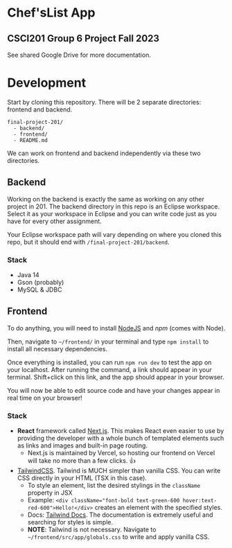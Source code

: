 # Chef'sList App

## CSCI201 Group 6 Project Fall 2023

See shared Google Drive for more documentation.

# Development

Start by cloning this repository. There will be 2 separate directories: frontend and backend.

```
final-project-201/
  - backend/
  - frontend/
  - README.md
```

We can work on frontend and backend independently via these two directories.

## Backend
Working on the backend is exactly the same as working on any other project
in 201. The backend directory in this repo is an Eclipse workspace. Select it
as your workspace in Eclipse and you can write code just as you have for every other assignment.

Your Eclipse workspace path will vary depending on where you cloned this repo, but
it should end with `/final-project-201/backend`.

### Stack
- Java 14
- Gson (probably)
- MySQL & JDBC

## Frontend
To do anything, you will need to install [NodeJS](https://nodejs.org/en) and *npm* (comes with Node). 

Then, navigate to `~/frontend/` in your terminal and
type `npm install` to install all necessary dependencies.

Once everything is installed, you can run `npm run dev` to test the app on your localhost.
After running the command, a link should appear in your terminal. Shift+click on this link,
and the app should appear in your browser.

You will now be able to edit source code and have your changes
appear in real time on your browser!

### Stack
- **React** framework called [Next.js](https://nextjs.org/). This makes React
even easier to use by providing the developer with a whole bunch of
templated elements such as links and images and built-in page routing.
    - Next.js is maintained by Vercel, so hosting our frontend on Vercel will take no
    more than a few clicks. :thumbsup:
- [TailwindCSS](https://tailwindcss.com/). Tailwind is MUCH simpler than vanilla CSS. You
can write CSS directly in your HTML (TSX in this case).
    - To style an element, list the desired stylings in the `className` property in JSX
    - Example: `<div className="font-bold text-green-600 hover:text-red-600">Hello!</div>` creates
    an element with the specified styles.
    - Docs: [Tailwind Docs](https://tailwindcss.com/docs/). The documentation is extremely
    useful and searching for styles is simple.
    - **NOTE**: Tailwind is not necessary. Navigate to `~/frontend/src/app/globals.css` to
    write and apply vanilla CSS.
